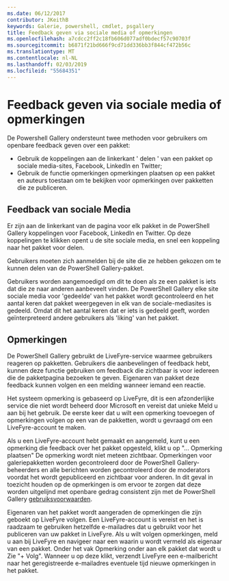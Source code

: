 ```yaml
---
ms.date: 06/12/2017
contributor: JKeithB
keywords: Galerie, powershell, cmdlet, psgallery
title: Feedback geven via sociale media of opmerkingen
ms.openlocfilehash: a7cdcc2ff2c18fb606d077adf0bdecf57c90703f
ms.sourcegitcommit: b6871f21bd666f9cd71dd336bb3f844cf472b56c
ms.translationtype: MT
ms.contentlocale: nl-NL
ms.lasthandoff: 02/03/2019
ms.locfileid: "55684351"
---
```

# <a name="providing-feedback-via-social-media-or-comments"></a>Feedback geven via sociale media of opmerkingen

De Powershell Gallery ondersteunt twee methoden voor gebruikers om openbare feedback geven over een pakket:

- Gebruik de koppelingen aan de linkerkant ' delen ' van een pakket op sociale media-sites, Facebook, LinkedIn en Twitter;
- Gebruik de functie opmerkingen opmerkingen plaatsen op een pakket en auteurs toestaan om te bekijken voor opmerkingen over pakketten die ze publiceren.

## <a name="social-media-feedback"></a>Feedback van sociale Media

Er zijn aan de linkerkant van de pagina voor elk pakket in de PowerShell Gallery koppelingen voor Facebook, LinkedIn en Twitter.
Op deze koppelingen te klikken opent u de site sociale media, en snel een koppeling naar het pakket voor delen.

Gebruikers moeten zich aanmelden bij de site die ze hebben gekozen om te kunnen delen van de PowerShell Gallery-pakket.

Gebruikers worden aangemoedigd om dit te doen als ze een pakket is iets dat die ze naar anderen aanbeveelt vinden.
De PowerShell Gallery elke site sociale media voor 'gedeelde' van het pakket wordt gecontroleerd en het aantal keren dat pakket weergegeven in elk van de sociale-mediasites is gedeeld.
Omdat dit het aantal keren dat er iets is gedeeld geeft, worden geïnterpreteerd andere gebruikers als 'liking' van het pakket.


## <a name="comments"></a>Opmerkingen

De PowerShell Gallery gebruikt de LiveFyre-service waarmee gebruikers reageren op pakketten.
Gebruikers die aanbevelingen of feedback hebt, kunnen deze functie gebruiken om feedback die zichtbaar is voor iedereen die de pakketpagina bezoeken te geven.
Eigenaren van pakket deze feedback kunnen volgen en een melding wanneer iemand een reactie.

Het systeem opmerking is gebaseerd op LiveFyre, dit is een afzonderlijke service die niet wordt beheerd door Microsoft en vereist dat unieke Meld u aan bij het gebruik.
De eerste keer dat u wilt een opmerking toevoegen of opmerkingen volgen op een van de pakketten, wordt u gevraagd om een LiveFyre-account te maken.

Als u een LiveFyre-account hebt gemaakt en aangemeld, kunt u een opmerking die feedback over het pakket opgesteld, klikt u op "... Opmerking plaatsen" De opmerking wordt niet meteen zichtbaar.
Opmerkingen voor galeriepakketten worden gecontroleerd door de PowerShell Gallery-beheerders en alle berichten worden gecontroleerd door de moderators voordat het wordt gepubliceerd en zichtbaar voor anderen.
In dit geval in toezicht houden op de opmerkingen is om ervoor te zorgen dat deze worden uitgelijnd met openbare gedrag consistent zijn met de PowerShell Gallery [gebruiksvoorwaarden](https://www.powershellgallery.com/policies/Terms).

Eigenaren van het pakket wordt aangeraden de opmerkingen die zijn geboekt op LiveFyre volgen.
Een LiveFyre-account is vereist en het is raadzaam te gebruiken hetzelfde e-mailadres dat u gebruikt voor het publiceren van uw pakket in LiveFyre.
Als u wilt volgen opmerkingen, meld u aan bij LiveFyre en navigeer naar een waarin u wordt vermeld als eigenaar van een pakket.
Onder het vak Opmerking onder aan elk pakket dat wordt u Zie "+ Volg".
Wanneer u op deze klikt, verzendt LiveFyre een e-mailbericht naar het geregistreerde e-mailadres eventuele tijd nieuwe opmerkingen in het pakket.
